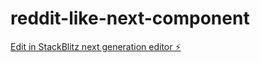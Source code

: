 # reddit-like-next-component

[Edit in StackBlitz next generation editor ⚡️](https://stackblitz.com/~/github.com/DevinAiUk/reddit-like-next-component)